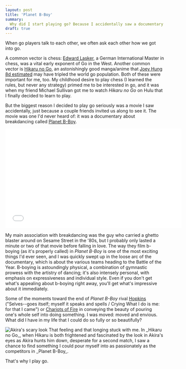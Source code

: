 ```yaml
---
layout: post
title: 'Planet B-Boy'
summary:
  Why did I start playing go? Because I accidentally saw a documentary about breakdancing.
draft: true
---
```


When go players talk to each other, we often ask each other how we got into go.

A common vector is chess: [Edward Lasker](http://en.wikipedia.org/wiki/Edward_Lasker), a German International Master in chess, was a vital early exponent of Go in the West. Another common vector is [Hikaru no Go](http://www.hulu.com/hikaru-no-go), an astonishingly good manga/anime that [Joey Hung 8d estimated](http://senseis.xmp.net/?HikaruNoGo) may have tripled the world go population. Both of these were important for me, too. My childhood desire to play chess (I learned the rules, but never any strategy) primed me to be interested in go, and it was when my friend Michael Sullivan got me to watch _Hikaru no Go_ on Hulu that I finally decided to learn to play.

But the biggest reason I decided to play go seriously was a movie I saw accidentally, just because a couple friends invited us along to see it. The movie was one I'd never heard of: it was a documentary about breakdancing called [Planet B-Boy](http://www.imdb.com/title/tt0770796/).

<iframe width="560" height="315" src="//www.youtube.com/embed/PpntYFfVoQU" frameborder="0"> </iframe>

My main association with breakdancing was the guy who carried a ghetto blaster around on Sesame Street in the '80s, but I probably only lasted a minute or two of that movie before falling in love. The way they film b-boying (as it's properly called) in _Planet B-Boy_ is one of the most exciting things I'd ever seen, and I was quickly swept up in the loose arc of the documentary, which is about the various teams heading to the Battle of the Year. B-boying is astoundingly physical, a combination of gymnastic prowess with the artistry of dancing; it's also intensely personal, with emphasis on expressiveness and individual style. Even if you don't get what's appealing about b-boying right away, you'll get what's impressive about it immediately.

Some of the moments toward the end of _Planet B-Boy_ rival [Hopkins](http://www.bartleby.com/122/34.html) ("Selves--goes itself; myself it speaks and spells / Crying What I do is me: for that I came") or [Chariots of Fire](http://www.imdb.com/title/tt0082158/) in conveying the beauty of pouring one's whole self into doing something. I was moved: moved and envious. What did I have in my life that I could do so fully or so beautifully?

<img src="/images/posts/akira.png" class="l-full" style="max-width: 661px;" alt="Akira's scary look">
That feeling and that longing stuck with me. In _Hikaru no Go_, when Hikaru is both frightened and fascinated by the look in Akira's eyes as Akira hunts him down, desperate for a second match, I saw a chance to find something I could pour myself into as passionately as the competitors in _Planet B-Boy_.

That's why I play go.
